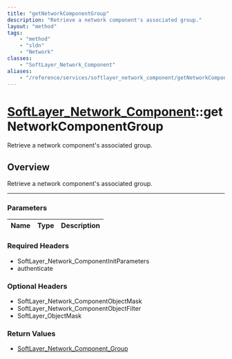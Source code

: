 ```yaml
---
title: "getNetworkComponentGroup"
description: "Retrieve a network component's associated group."
layout: "method"
tags:
    - "method"
    - "sldn"
    - "Network"
classes:
    - "SoftLayer_Network_Component"
aliases:
    - "/reference/services/softlayer_network_component/getNetworkComponentGroup"
---
```

# [SoftLayer_Network_Component](/reference/services/SoftLayer_Network_Component)::getNetworkComponentGroup


Retrieve a network component's associated group.


## Overview 
Retrieve a network component's associated group.

-----

### Parameters 
|Name | Type | Description |
| --- | --- | --- |


### Required Headers
* SoftLayer_Network_ComponentInitParameters
* authenticate


### Optional Headers
* SoftLayer_Network_ComponentObjectMask
* SoftLayer_Network_ComponentObjectFilter
* SoftLayer_ObjectMask

### Return Values
* <a href='/reference/datatypes/SoftLayer_Network_Component_Group'>SoftLayer_Network_Component_Group </a>




